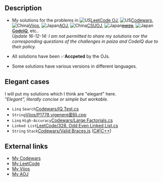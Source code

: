 ## Description

* My solutions for the problems in ![US](https://raw.githubusercontent.com/stevenrskelton/flag-icon/master/png/16/country-4x3/us.png)[LeetCode OJ](https://leetcode.com/), ![US](https://raw.githubusercontent.com/stevenrskelton/flag-icon/master/png/16/country-4x3/us.png)[Codewars](https://www.codewars.com/), ![China](https://raw.githubusercontent.com/stevenrskelton/flag-icon/master/png/16/country-4x3/cn.png)[Vijos](https://vijos.org/), ![Japan](https://raw.githubusercontent.com/stevenrskelton/flag-icon/master/png/16/country-4x3/jp.png)[AOJ](http://judge.u-aizu.ac.jp/onlinejudge/index.jsp), ![China](https://raw.githubusercontent.com/stevenrskelton/flag-icon/master/png/16/country-4x3/cn.png)[CSUOJ](http://acm.csu.edu.cn/OnlineJudge/), ![Japan](https://raw.githubusercontent.com/stevenrskelton/flag-icon/master/png/16/country-4x3/jp.png)~~[paiza](https://paiza.jp/challenges)~~, ![Japan](https://raw.githubusercontent.com/stevenrskelton/flag-icon/master/png/16/country-4x3/jp.png)~~[CodeIQ](https://codeiq.jp/q/search?site_type=0)~~, etc..  
_Update 16-12-14: I am not permitted to share my solutions nor the corresponding questions of the challenges in paiza and CodeIQ due to their policy._

* All solutions have been :white_check_mark:__Accpeted__ by the OJs.

* Some solutions have various versions in different languages.

## Elegant cases

I will put my solutions which I think are "elegant" here.  
_"Elegant", literally concise or simple but workable._

* `Linq` `Search`[Codewars/IQ Test.cs](https://github.com/Equim-chan/My-OJ-Solutions/blob/master/Codewars/IQ%20Test.cs)
* `String`[Vijos/P1778 vigenere密码.cpp](https://github.com/Equim-chan/My-OJ-Solutions/blob/master/Vijos/P1778%20vigenere%E5%AF%86%E7%A0%81.cpp)
* `Linq` `High-Accuracy`[Codewars/Large Factorials.cs](https://github.com/Equim-chan/My-OJ-Solutions/blob/master/Codewars/Large%20Factorials.cs)
* `Linked List`[LeetCode/328. Odd Even Linked List.cs](https://github.com/Equim-chan/My-OJ-Solutions/blob/master/LeetCode/328.%20Odd%20Even%20Linked%20List.cs)
* `String` `Stack`[Codewars/Valid Braces.js](https://github.com/Equim-chan/My-OJ-Solutions/blob/master/Codewars/Valid%20Braces.js) ([C#](https://github.com/Equim-chan/My-OJ-Solutions/blob/master/Codewars/Valid%20Braces.cs)|[C++](https://github.com/Equim-chan/My-OJ-Solutions/blob/master/Codewars/Valid%20Braces.cpp))


## External links

* [My Codewars](https://www.codewars.com/users/Equim-chan/stats)
* [My LeetCode](https://leetcode.com/equim/)
* [My Vijos](https://vijos.org/user/108911)
* [My AOJ](http://judge.u-aizu.ac.jp/onlinejudge/user.jsp?id=Equim)